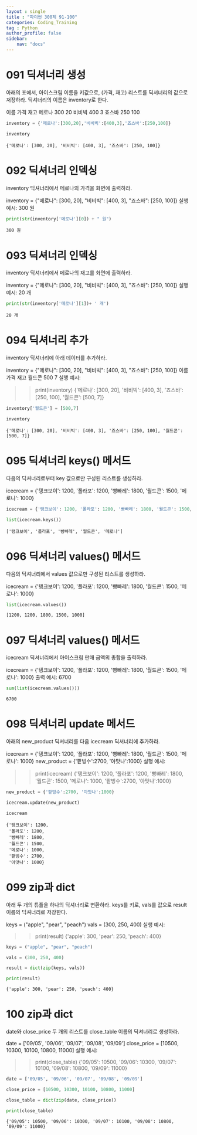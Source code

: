 ```yaml
---
layout : single
title : "파이썬 300제 91-100"
categories: Coding_Training
tag : Python
author_profile: false
sidebar:
    nav: "docs"
---
```

# 091 딕셔너리 생성
아래의 표에서, 아이스크림 이름을 키값으로, (가격, 재고) 리스트를 딕셔너리의 값으로 저장하라. 딕셔너리의 이름은 inventory로 한다.

이름	가격	재고
메로나	300	20
비비빅	400	3
죠스바	250	100 


```python
inventory = {'메로나':[300,20],'비비빅':[400,3],'죠스바':[250,100]}
```


```python
inventory
```




    {'메로나': [300, 20], '비비빅': [400, 3], '죠스바': [250, 100]}



# 092 딕셔너리 인덱싱
inventory 딕셔너리에서 메로나의 가격을 화면에 출력하라.

inventory = {"메로나": [300, 20],
              "비비빅": [400, 3],
              "죠스바": [250, 100]}
실행 예시:
300 원


```python
print(str(inventory['메로나'][0]) + " 원")
```

    300 원
    

# 093 딕셔너리 인덱싱
inventory 딕셔너리에서 메로나의 재고를 화면에 출력하라.

inventory = {"메로나": [300, 20],
              "비비빅": [400, 3],
              "죠스바": [250, 100]}
실행 예시:
20 개 


```python
print(str(inventory['메로나'][1])+ ' 개')
```

    20 개
    

# 094 딕셔너리 추가
inventory 딕셔너리에 아래 데이터를 추가하라.

inventory = {"메로나": [300, 20],
              "비비빅": [400, 3],
              "죠스바": [250, 100]}
이름	가격	재고
월드콘	500	7
실행 예시:
>> print(inventory)
{'메로나': [300, 20], '비비빅': [400, 3], '죠스바': [250, 100], '월드콘': [500, 7]}


```python
inventory['월드콘'] = [500,7]
```


```python
inventory
```




    {'메로나': [300, 20], '비비빅': [400, 3], '죠스바': [250, 100], '월드콘': [500, 7]}



# 095 딕셔너리 keys() 메서드
다음의 딕셔너리로부터 key 값으로만 구성된 리스트를 생성하라.

icecream = {'탱크보이': 1200, '폴라포': 1200, '빵빠레': 1800, '월드콘': 1500, '메로나': 1000}


```python
icecream = {'탱크보이': 1200, '폴라포': 1200, '빵빠레': 1800, '월드콘': 1500, '메로나': 1000}
```


```python
list(icecream.keys())
```




    ['탱크보이', '폴라포', '빵빠레', '월드콘', '메로나']



# 096 딕셔너리 values() 메서드
다음의 딕셔너리에서 values 값으로만 구성된 리스트를 생성하라.

icecream = {'탱크보이': 1200, '폴라포': 1200, '빵빠레': 1800, '월드콘': 1500, '메로나': 1000}


```python
list(icecream.values())
```




    [1200, 1200, 1800, 1500, 1000]



# 097 딕셔너리 values() 메서드
icecream 딕셔너리에서 아이스크림 판매 금액의 총합을 출력하라.

icecream = {'탱크보이': 1200, '폴라포': 1200, '빵빠레': 1800, '월드콘': 1500, '메로나': 1000}
출력 예시:
6700


```python
sum(list(icecream.values()))
```




    6700



# 098 딕셔너리 update 메서드
아래의 new_product 딕셔너리를 다음 icecream 딕셔너리에 추가하라.

icecream = {'탱크보이': 1200, '폴라포': 1200, '빵빠레': 1800, '월드콘': 1500, '메로나': 1000}
new_product = {'팥빙수':2700, '아맛나':1000}
실행 예시:
>> print(icecream)
{'탱크보이': 1200,  '폴라포': 1200,  '빵빠레': 1800,  '월드콘': 1500,  '메로나': 1000,  '팥빙수':2700, '아맛나':1000}


```python
new_product = {'팥빙수':2700, '아맛나':1000}
```


```python
icecream.update(new_product)
```


```python
icecream
```




    {'탱크보이': 1200,
     '폴라포': 1200,
     '빵빠레': 1800,
     '월드콘': 1500,
     '메로나': 1000,
     '팥빙수': 2700,
     '아맛나': 1000}



# 099 zip과 dict
아래 두 개의 튜플을 하나의 딕셔너리로 변환하라. keys를 키로, vals를 값으로 result 이름의 딕셔너리로 저장한다.

keys = ("apple", "pear", "peach")
vals = (300, 250, 400)
실행 예시:
>> print(result)
{'apple': 300, 'pear': 250, 'peach': 400} 


```python
keys = ("apple", "pear", "peach")
```


```python
vals = (300, 250, 400)
```


```python
result = dict(zip(keys, vals))
```


```python
print(result)
```

    {'apple': 300, 'pear': 250, 'peach': 400}
    

# 100 zip과 dict
date와 close_price 두 개의 리스트를 close_table 이름의 딕셔너리로 생성하라.

date = ['09/05', '09/06', '09/07', '09/08', '09/09']
close_price = [10500, 10300, 10100, 10800, 11000]
실행 예시:
>> print(close_table)
{'09/05': 10500, '09/06': 10300, '09/07': 10100, '09/08': 10800, '09/09': 11000} 


```python
date = ['09/05', '09/06', '09/07', '09/08', '09/09']
```


```python
close_price = [10500, 10300, 10100, 10800, 11000]
```


```python
close_table = dict(zip(date, close_price))
```


```python
print(close_table)
```

    {'09/05': 10500, '09/06': 10300, '09/07': 10100, '09/08': 10800, '09/09': 11000}
    


```python

```
